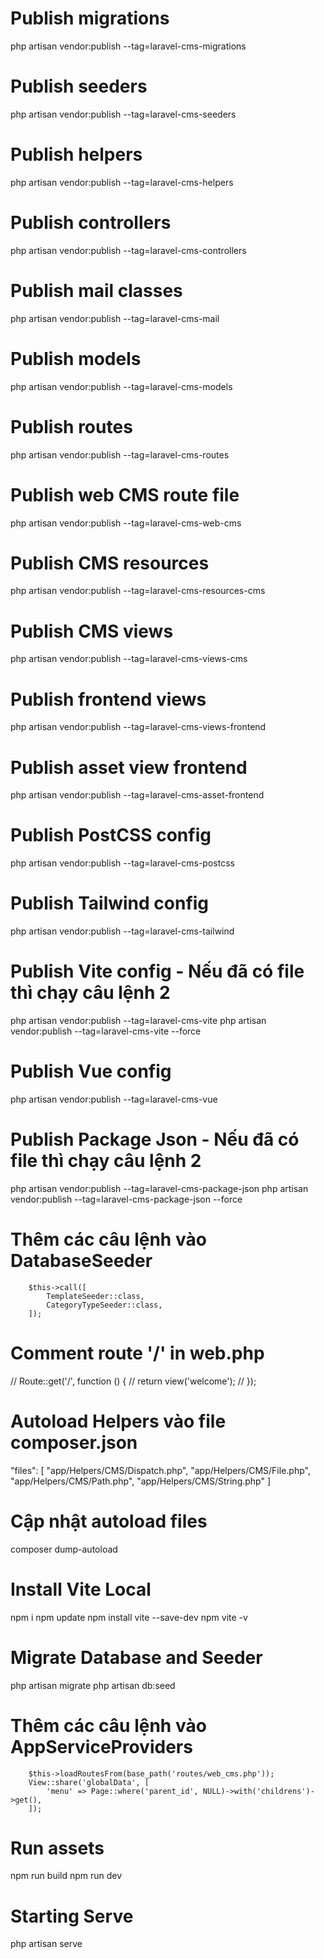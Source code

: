 # Publish migrations
php artisan vendor:publish --tag=laravel-cms-migrations

# Publish seeders
php artisan vendor:publish --tag=laravel-cms-seeders

# Publish helpers
php artisan vendor:publish --tag=laravel-cms-helpers

# Publish controllers
php artisan vendor:publish --tag=laravel-cms-controllers

# Publish mail classes
php artisan vendor:publish --tag=laravel-cms-mail

# Publish models
php artisan vendor:publish --tag=laravel-cms-models

# Publish routes
php artisan vendor:publish --tag=laravel-cms-routes

# Publish web CMS route file
php artisan vendor:publish --tag=laravel-cms-web-cms

# Publish CMS resources
php artisan vendor:publish --tag=laravel-cms-resources-cms

# Publish CMS views
php artisan vendor:publish --tag=laravel-cms-views-cms

# Publish frontend views
php artisan vendor:publish --tag=laravel-cms-views-frontend

# Publish asset view frontend
php artisan vendor:publish --tag=laravel-cms-asset-frontend

# Publish PostCSS config
php artisan vendor:publish --tag=laravel-cms-postcss

# Publish Tailwind config
php artisan vendor:publish --tag=laravel-cms-tailwind

# Publish Vite config - Nếu đã có file thì chạy câu lệnh 2
php artisan vendor:publish --tag=laravel-cms-vite 
php artisan vendor:publish --tag=laravel-cms-vite --force

# Publish Vue config
php artisan vendor:publish --tag=laravel-cms-vue

# Publish Package Json - Nếu đã có file thì chạy câu lệnh 2
php artisan vendor:publish --tag=laravel-cms-package-json
php artisan vendor:publish --tag=laravel-cms-package-json --force

# Thêm các câu lệnh vào DatabaseSeeder
        $this->call([
            TemplateSeeder::class,
            CategoryTypeSeeder::class,
        ]);

# Comment route '/' in web.php
// Route::get('/', function () {
//     return view('welcome');
// });

# Autoload Helpers vào file composer.json
"files": [
    "app/Helpers/CMS/Dispatch.php",
    "app/Helpers/CMS/File.php",
    "app/Helpers/CMS/Path.php",
    "app/Helpers/CMS/String.php"
]

# Cập nhật autoload files
composer dump-autoload

# Install Vite Local
npm i 
npm update
npm install vite --save-dev
npm vite -v


# Migrate Database and Seeder
php artisan migrate
php artisan db:seed


# Thêm các câu lệnh vào AppServiceProviders
        $this->loadRoutesFrom(base_path('routes/web_cms.php'));
        View::share('globalData', [
            'menu' => Page::where('parent_id', NULL)->with('childrens')->get(),
        ]);

# Run assets
npm run build
npm run dev

# Starting Serve
php artisan serve





